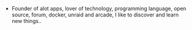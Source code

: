 - Founder of alot apps, lover of technology, programming language, open source, forum, docker, unraid and arcade, I like to discover and learn new things..
  <br>

































































































































































































































































































































































































































































